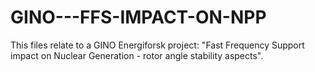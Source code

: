 # GINO---FFS-IMPACT-ON-NPP
This files relate to a GINO Energiforsk project: "Fast Frequency Support impact on Nuclear Generation - rotor angle stability aspects". 
